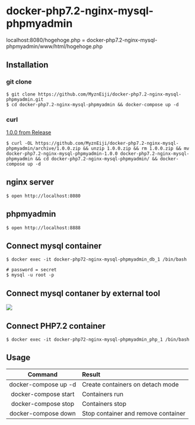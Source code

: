 # docker-php7.2-nginx-mysql-phpmyadmin


localhost:8080/hogehoge.php = docker-php7.2-nginx-mysql-phpmyadmin/www/html/hogehoge.php



## Installation

### git clone
```
$ git clone https://github.com/MyznEiji/docker-php7.2-nginx-mysql-phpmyadmin.git
$ cd docker-php7.2-nginx-mysql-phpmyadmin && docker-compose up -d
```
### curl
[1.0.0 from Release](https://github.com/MyznEiji/docker-php7.2-nginx-mysql-phpmyadmin/releases/tag/1.0.0)
```
$ curl -OL https://github.com/MyznEiji/docker-php7.2-nginx-mysql-phpmyadmin/archive/1.0.0.zip && unzip 1.0.0.zip && rm 1.0.0.zip && mv docker-php7.2-nginx-mysql-phpmyadmin-1.0.0 docker-php7.2-nginx-mysql-phpmyadmin && cd docker-php7.2-nginx-mysql-phpmyadmin/ && docker-compose up -d
```





## nginx server
```
$ open http://localhost:8080
```




## phpmyadmin
```
$ open http://localhost:8888
```




## Connect mysql container
```
$ docker exec -it docker-php72-nginx-mysql-phpmyadmin_db_1 /bin/bash

# password = secret
$ mysql -u root -p
```




## Connect mysql contaner by external tool
![](https://drive.google.com/uc?export=view&id=1bctVVekgWRDOKNgBwti-tEBllUKzjnEo)




## Connect PHP7.2 container
```
$ docker exec -it docker-php72-nginx-mysql-phpmyadmin_php_1 /bin/bash
```



## Usage
| Command | Result |
|:-------:|:-------|
| docker-compose up -d | Create containers on detach mode |
| docker-compose start | Containers run |
| docker-compose stop  | Containers stop | 
| docker-compose down  | Stop container and remove container |

